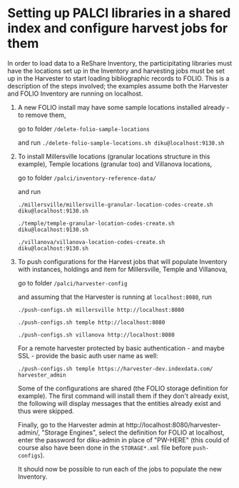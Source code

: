 # Setting up PALCI libraries in a shared index and configure harvest jobs for them

In order to load data to a ReShare Inventory, the participitating libraries must have the locations set up in the Inventory and harvesting jobs must be set up in the Harvester to start loading bibliographic records to FOLIO. This is a description of the steps involved; the examples assume both the Harvester and FOLIO Inventory are running on localhost.

1) A new FOLIO install may have some sample locations installed already - to remove them, 
    
     go to folder `/delete-folio-sample-locations`
     
     and run
     `./delete-folio-sample-locations.sh diku@localhost:9130.sh`

2) To install Millersville locations (granular locations structure in this example), Temple locations (granular too) and Villanova locations,

    go to folder `/palci/inventory-reference-data/`
    
    and run
    
    `./millersville/millersville-granular-location-codes-create.sh diku@localhost:9130.sh`
    
    `./temple/temple-granular-location-codes-create.sh diku@localhost:9130.sh`
    
    `./villanova/villanova-location-codes-create.sh diku@localhost:9130.sh`

2) To push configurations for the Harvest jobs that will populate Inventory with instances, holdings and item for Millersville, Temple and Villanova,

    go to folder `/palci/harvester-config`

    and assuming that the Harvester is running at `localhost:8080`, run

    `./push-configs.sh millersville http://localhost:8080`
    
    `./push-configs.sh temple http://localhost:8080`
    
    `./push-configs.sh villanova http://localhost:8080`

    For a remote harvester protected by basic authentication - and maybe SSL - provide the basic auth user name as well:

    `./push-configs.sh temple https://harvester-dev.indexdata.com/  harvester_admin`

    Some of the configurations are shared (the FOLIO storage definition for example). The first command will install them if they don't already exist, the following will display messages that the entities already exist and thus were skipped.

    Finally, go to the Harvester admin at http://localhost:8080/harvester-admin/, "Storage Engines", select the definition for FOLIO at localhost, enter the password for diku-admin in place of "PW-HERE" (this could of course also have been done in the `STORAGE*.xml` file before `push-configs`). 

    It should now be possible to run each of the jobs to populate the new Inventory. 
